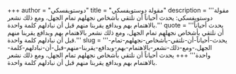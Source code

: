 +++
author = "دوستويفسكي"
title = "مقولة دوستويفسكي"
description = '''مقولة دوستويفسكي: یحدث أحیاناً أن نلتقي بأشخاص نجھلھم تمام الجهل، ومع ذلك نشعر بالاهتمام بھم وبدافع یقربنا منھم قبل أن نبادلھم كلمة واحدة.'''
quote = '''یحدث أحیاناً أن نلتقي بأشخاص نجھلھم تمام الجهل، ومع ذلك نشعر بالاهتمام بھم وبدافع یقربنا منھم قبل أن نبادلھم كلمة واحدة.'''
slug = '''یحدث-أحیاناً-أن-نلتقي-بأشخاص-نجھلھم-تمام-الجهل،-ومع-ذلك-نشعر-بالاهتمام-بھم-وبدافع-یقربنا-منھم-قبل-أن-نبادلھم-كلمة-واحدة'''
+++
یحدث أحیاناً أن نلتقي بأشخاص نجھلھم تمام الجهل، ومع ذلك نشعر بالاهتمام بھم وبدافع یقربنا منھم قبل أن نبادلھم كلمة واحدة.
